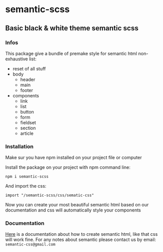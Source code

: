 # semantic-scss
## Basic black & white theme semantic scss
### Infos
This package give a bundle of premake style for semantic html
non-exhaustive list:
* reset of all stuff
* body
  * header
  * main
  * footer
* components
  * link
  * list
  * button
  * form
  * fieldset
  * section
  * article

### Installation
Make sur you have npm installed on your project file or computer

Install the package on your project with npm command line:

`npm i semantic-scss`

And import the css:

`import "/semantic-scss/css/sematic-css"`

Now you can create your most beautiful semantic html based on our documentation and css will automatically style your components

### Documentation

[Here](https://robinthijsen.github.io/semantic-scss/) is a documentation about how to create semantic html, like that css will work fine.
For any notes about semantic please contact us by email: `semantic-css@gmail.com`
